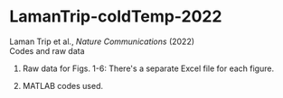 # LamanTrip-coldTemp-2022
Laman Trip et al., <em>Nature Communications</em> (2022)  <br />
Codes and raw data

1. Raw data for Figs. 1-6: 
There's a separate Excel file for each figure.

2. MATLAB codes used.
